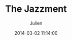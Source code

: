 ---
layout: episode
title: "The Jazzment"
date: 2014-03-02 11:14:00
author: "Julien"
category: 130

episode_number: 130
episode_URL: http://mailta.pe/130-The-Jazzment.html
episode_FB_Pic: /img/fbPics/130.jpg
musicolor: /img/musicolors/130.png

guest_name: The Jazzment
guest_pic: /img/guestPics/130_The_Jazzment.jpg
guest_color: dreamy
bigTitle_font_ratio: 6
bigTitle_line_ratio: 0.6

description: "This morning, please welcome, smoothly, The Jazzment.<br/>Most of us stick to some artists over the years, listening to them brings always some special feeling and memories. That's the case for me and The Jazzment. Their relaxing flow put me at peace, hope they'll carry you on the same vibes this morning."

intro: This morning, please welcome, smoothly, <a href="http://thejazzment.bandcamp.com/" target="_blank">The Jazzment</a>. <br/>Most of us stick to some artists over the years, coming back listening to them for they carry some special feeling and memories. That's the case for me with The Jazzment. Their relaxing flow put me at peace, hope they'll carry you on the same vibes this morning.

guest_story_headline: The _Cool & Smooth_ Jazzment
guest_story_content: Three albums released on their<a href="http://thejazzment.bandcamp.com/" target="_blank">bandcamp page</a> that can follow you everywhere. With calm, clarity, the dutch duo wrap you in a perfect and delightful mood. Sit snugly with a good cup of coffee and listen to this selection they're sharing with us.

guest_explanation_headline: Enjoy their morning selection
guest_explanation_track1: Probably hard to believe, but besides us there are some other dope producers representing the Netherlands. Personally we find Henning one of the illest, bringing back that West-Coast G-funk sound. He definitely has the smoothest beats of the country.
guest_explanation_track2: This man has been one of the main inspirations to us since the beginning.<br/>People like Freddie Joachim, Dilla and Pete are among the producers we admire the most. Waves is just one of his many classic beats, often characterized by a mellow guitar.
guest_explanation_track3: Man, this song is so dope. We came across Overdoz. like two years ago and Lauren London became our summer anthem for 2012. This song was playing all day while we were chilling to the fullest. Just bump this shit on sunday and enjoy.

track1_link: https://soundcloud.com/henningmusic/villains-day-off
track1_title: Henning - Villains Day Off
track1_color: bliss

track2_link: https://soundcloud.com/freddiejoachim/freddie-joachim-waves
track2_title: Freddie Joachim - Waves
track2_color: dreamy

track3_link: https://soundcloud.com/overdozmusic/lauren-lodon
track3_title: Overdoz. - Lauren London
track3_color: vibrant

track4_link: https://soundcloud.com/thejazzment/on-the-tip
track4_title: The Jazzment - On the Tip
track4_color: dreamy

track5_link: https://soundcloud.com/tokimonsta/the-world-is-ours
track5_title: TOKiMONSTA - The World is Ours
track5_color: vibrant

track6_link: https://soundcloud.com/greyhatmusic/missed
track6_title: Greyhat - Missed
track6_color: dreamy

track7_link: https://soundcloud.com/willkids/tsurugi-no-mai-nujabes
track7_title: WillKids - Tsurugi No Mai - Nujabes
track7_color: dreamy

outro: That's all folks! A big thank to <a href="https://www.facebook.com/pages/The-Jazzment/172818836148356" target="_blank">The Jazzment</a> for their selection. <br/>Thanks for listening. Enjoy your sunday!


---